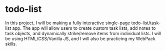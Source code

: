# todo-list
In this project, I will be making a fully interactive single-page todo-list/task-list app. The app will allow users to create custom task lists, add notes to task objects, and dynamically strike/remove items from individual lists. I will be using HTML/CSS/Vanilla JS, and I will also be practicing my WebPack skills. 
